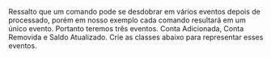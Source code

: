 Ressalto que um comando pode se desdobrar em vários eventos depois de processado, porém em nosso exemplo cada comando resultará em um único evento.
Portanto teremos três eventos. Conta Adicionada, Conta Removida e Saldo Atualizado. Crie as classes abaixo para representar esses eventos.
